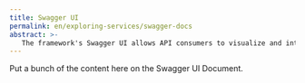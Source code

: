 ```yaml
---
title: Swagger UI
permalink: en/exploring-services/swagger-docs
abstract: >- 
   The framework's Swagger UI allows API consumers to visualize and interact with the API’s resources without having any of the implementation logic in place. The framework automatically generates the OpenAPI (formerly known as Swagger) Specification, with the visual documentation making it easy for back end implementation and client side consumption.
---
```



Put a bunch of the content here on the Swagger UI Document.